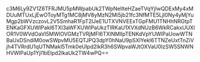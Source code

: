 c3M6Ly9ZV1Z6TFRJMU5pMWpabUk2TWpNellteHZaeTVqYjIwQDExMy4xMDUuMTUxLjEwOToyMTg1MC8jMV8yMzN2Mi5jb21fc3NfMTE5LjI0Ny4yMjYuMgp2bWVzczovL2V5SmhaR1FpT2lJeE1UTXVNVEExTGpFMU1TNHhNRGtpTENKaGFXUWlPakl6TXl3aWFXUWlPaUkzTlRKaU1XVXdNUzB6WkRCakxUUXlOR1V0WVdOaVl5MWlOVGMzTVRjMFl6TXlNMllpTENKdVpYUWlPaUowWTNBaUxDSndiM0owSWpvMU5EQTJPQ3dpY0hNaU9pSXlYekl6TTNZeUxtTnZiVjh4TVRrdU1qUTNMakl5Tmk0eUlpd2lkR3h6SWpvaWJtOXVaU0lzSW5SNWNHVWlPaUp1YjI1bElpd2lkaUk2TW4wPQ==
